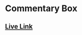 # Commentary Box

## [Live Link](https://663bcbd36888ab216d34a1d9--precious-mermaid-e35a07.netlify.app/)
